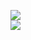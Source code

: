 [![](https://img.shields.io/badge/Made%20With-Github%20Spray-lightgrey.svg?style=for-the-badge&logo=github)](https://github.com/Annihil/github-spray#30666)  
[![](https://i.imgur.com/2DrTn0Z.gif)](https://github.com/Annihil/github-spray)
